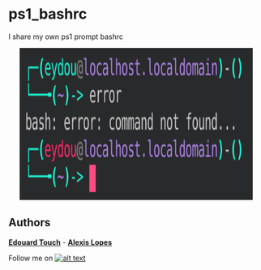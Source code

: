 # ps1_bashrc
I share my own ps1 prompt bashrc

<p align="center">
  <img width="460" height="300" src="https://github.com/Eydou/ps1_bashrc/blob/master/Prompt.png">
</p>

## Authors

 **[Edouard Touch](https://github.com/Eydou)** - **[Alexis Lopes](https://github.com/LopesAlexis)**
 
[6.1]: http://i.imgur.com/0o48UoR.png (Follow me !)

[1]: https://github.com/Eydou

Follow me on [![alt text][6.1]][1]
